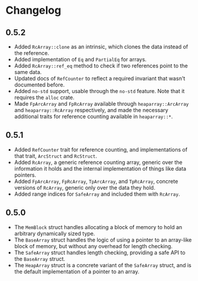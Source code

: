 # Changelog

## 0.5.2
- Added `RcArray::clone` as an intrinsic, which clones the data instead of the reference.
- Added implementation of `Eq` and `PartialEq` for arrays.
- Added `RcArray::ref_eq` method to check if two references point to the same data.
- Updated docs of `RefCounter` to reflect a required invariant that wasn't documented
  before.
- Added `no-std` support, usable through the `no-std` feature. Note that it requires
  the `alloc` crate.
- Made `FpArcArray` and `FpRcArray` available through `heaparray::ArcArray` and
  `heaparray::RcArray` respectively, and made the necessary additional traits for
  reference counting available in `heaparray::*`.

## 0.5.1
- Added `RefCounter` trait for reference counting, and implementations of that
  trait, `ArcStruct` and `RcStruct`.
- Added `RcArray`, a generic reference counting array, generic over the
  information it holds and the internal implementation of things like data pointers.
- Added `FpArcArray`, `FpRcArray`, `TpArcArray`, and `TpRcArray`, concrete
  versions of `RcArray`, generic only over the data they hold.
- Added range indices for `SafeArray` and included them with `RcArray`.

## 0.5.0
- The `MemBlock` struct handles allocating a block of memory to hold an arbitrary
  dynamically sized type.
- The `BaseArray` struct handles the logic of using a pointer to an array-like
  block of memory, but without any overhead for length checking.
- The `SafeArray` struct handles length checking, providing a safe API to the
  `BaseArray` struct.
- The `HeapArray` struct is a concrete variant of the `SafeArray` struct, and is
  the default implementation of a pointer to an array.

